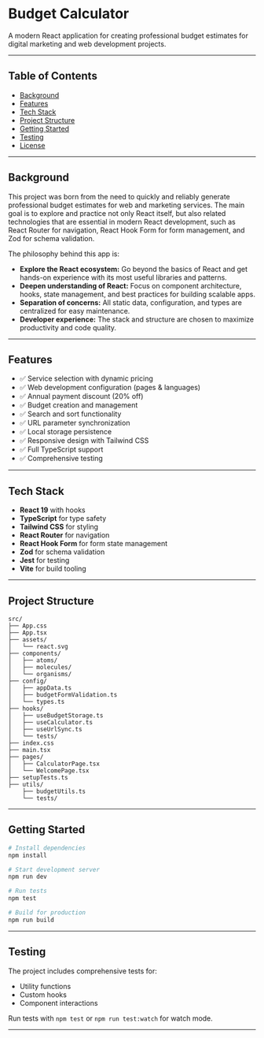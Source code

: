 # Budget Calculator

A modern React application for creating professional budget estimates for digital marketing and web development projects.

---

## Table of Contents

- [Background](#background)
- [Features](#features)
- [Tech Stack](#tech-stack)
- [Project Structure](#project-structure)
- [Getting Started](#getting-started)
- [Testing](#testing)
- [License](#license)

---

## Background

This project was born from the need to quickly and reliably generate professional budget estimates for web and marketing services. The main goal is to explore and practice not only React itself, but also related technologies that are essential in modern React development, such as React Router for navigation, React Hook Form for form management, and Zod for schema validation.

The philosophy behind this app is:

- **Explore the React ecosystem:** Go beyond the basics of React and get hands-on experience with its most useful libraries and patterns.
- **Deepen understanding of React:** Focus on component architecture, hooks, state management, and best practices for building scalable apps.
- **Separation of concerns:** All static data, configuration, and types are centralized for easy maintenance.
- **Developer experience:** The stack and structure are chosen to maximize productivity and code quality.

---

## Features

- ✅ Service selection with dynamic pricing
- ✅ Web development configuration (pages & languages)
- ✅ Annual payment discount (20% off)
- ✅ Budget creation and management
- ✅ Search and sort functionality
- ✅ URL parameter synchronization
- ✅ Local storage persistence
- ✅ Responsive design with Tailwind CSS
- ✅ Full TypeScript support
- ✅ Comprehensive testing

---

## Tech Stack

- **React 19** with hooks
- **TypeScript** for type safety
- **Tailwind CSS** for styling
- **React Router** for navigation
- **React Hook Form** for form state management
- **Zod** for schema validation
- **Jest** for testing
- **Vite** for build tooling

---

## Project Structure

```
src/
├── App.css
├── App.tsx
├── assets/
│   └── react.svg
├── components/
│   ├── atoms/
│   ├── molecules/
│   └── organisms/
├── config/
│   ├── appData.ts
│   ├── budgetFormValidation.ts
│   └── types.ts
├── hooks/
│   ├── useBudgetStorage.ts
│   ├── useCalculator.ts
│   ├── useUrlSync.ts
│   └── tests/
├── index.css
├── main.tsx
├── pages/
│   ├── CalculatorPage.tsx
│   └── WelcomePage.tsx
├── setupTests.ts
├── utils/
    ├── budgetUtils.ts
    └── tests/
```

---

## Getting Started

```bash
# Install dependencies
npm install

# Start development server
npm run dev

# Run tests
npm test

# Build for production
npm run build
```

---

## Testing

The project includes comprehensive tests for:

- Utility functions
- Custom hooks
- Component interactions

Run tests with `npm test` or `npm run test:watch` for watch mode.

---
